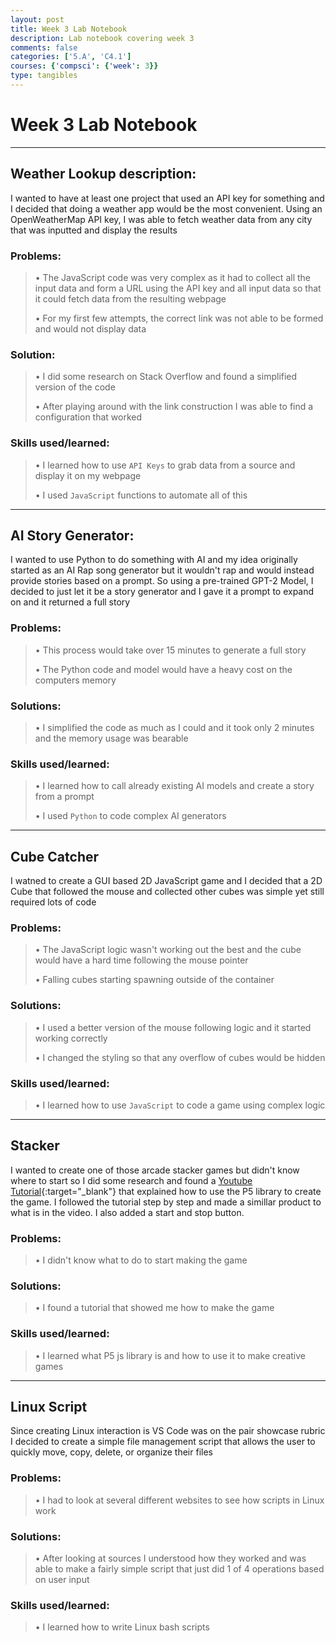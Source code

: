 ```yaml
---
layout: post
title: Week 3 Lab Notebook
description: Lab notebook covering week 3
comments: false
categories: ['5.A', 'C4.1']
courses: {'compsci': {'week': 3}}
type: tangibles
---
```


# Week 3 Lab Notebook

---

## Weather Lookup description:
I wanted to have at least one project that used an API key for something and I decided that doing a weather app would be the most convenient. Using an OpenWeatherMap API key, I was able to fetch weather data from any city that was inputted and display the results

### Problems:

> • The JavaScript code was very complex as it had to collect all the input data and form a URL using the API key and all input data so that it could fetch data from the resulting webpage
>
> • For my first few attempts, the correct link was not able to be formed and would not display data


### Solution:

> • I did some research on Stack Overflow and found a simplified version of the code
>
> • After playing around with the link construction I was able to find a configuration that worked

### Skills used/learned:

> • I learned how to use `API Keys` to grab data from a source and display it on my webpage
>
> • I used `JavaScript` functions to automate all of this

---

## AI Story Generator:
I wanted to use Python to do something with AI and my idea originally started as an AI Rap song generator but it wouldn't rap and would instead provide stories based on a prompt. So using a pre-trained GPT-2 Model, I decided to just let it be a story generator and I gave it a prompt to expand on and it returned a full story

### Problems:

> • This process would take over 15 minutes to generate a full story
>
> • The Python code and model would have a heavy cost on the computers memory

### Solutions:

> • I simplified the code as much as I could and it took only 2 minutes and the memory usage was bearable


### Skills used/learned:

> • I learned how to call already existing AI models and create a story from a prompt
>
> • I used `Python` to code complex AI generators

---

## Cube Catcher
I watned to create a GUI based 2D JavaScript game and I decided that a 2D Cube that followed the mouse and collected other cubes was simple yet still required lots of code

### Problems:
> • The JavaScript logic wasn't working out the best and the cube would have a hard time following the mouse pointer
>
> • Falling cubes starting spawning outside of the container

### Solutions:
> • I used a better version of the mouse following logic and it started working correctly
>
> • I changed the styling so that any overflow of cubes would be hidden

### Skills used/learned:

> • I learned how to use `JavaScript` to code a game using complex logic

---

## Stacker
I wanted to create one of those arcade stacker games but didn't know where to start so I did some research and found a [Youtube Tutorial](https://www.youtube.com/watch?v=YwnbqXQSHXw){:target="_blank"} that explained how to use the P5 library to create the game. I followed the tutorial step by step and made a simillar product to what is in the video. I also added a start and stop button.

### Problems:
> • I didn't know what to do to start making the game

### Solutions:
> • I found a tutorial that showed me how to make the game


### Skills used/learned:

> • I learned what P5 js library is and how to use it to make creative games

---

## Linux Script
Since creating Linux interaction is VS Code was on the pair showcase rubric I decided to create a simple file management script that allows the user to quickly move, copy, delete, or organize their files

### Problems:
> • I had to look at several different websites to see how scripts in Linux work

### Solutions:
> • After looking at sources I understood how they worked and was able to make a fairly simple script that just did 1 of 4 operations based on user input


### Skills used/learned:

> • I learned how to write Linux bash scripts